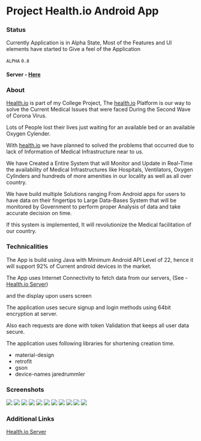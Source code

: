 # Project Health.io Android App

### Status

Currently Application is in Alpha State, Most of the Features and UI elements have started to Give a feel of the Application

`ALPHA` `0.8`

#### Server - [Here](https://github.com/srvraj311/health.io-API)

### About

[Health.io](http://health.io) is part of my College Project, The [health.io](http://health.io) Platform is our way to solve the Current Medical Issues that were faced During the Second Wave of Corona Virus.

Lots of People lost their lives just waiting for an available bed or an available Oxygen Cylender.

With [health.io](http://health.io) we have planned to solved the problems that occurred due to lack of Information of Medical Infrastructure near to us.

We have Created a Entire System that will Monitor and Update in Real-Time the availability of Medical Infrastructures like Hospitals, Ventilators, Oxygen Cylinders and hundreds of more amenities in our locality as well as all over country.

We have build multiple Solutions ranging From Android apps for users to have data on their fingertips to Large Data-Bases System that will be monitored by Government to perform proper Analysis of data and take accurate decision on time. 

If this system is implemented, It will revolutionize  the Medical facilitation of our country.

### Technicalities

The App is build using Java with Minimum Android API Level of 22, hence it will support 92% of Current android devices in the market.

The App uses Internet Connectivity to fetch data from our servers, (See - [Health.io Server](https://github.com/srvraj311/health.io-API)) 

and the display upon users screen

The application uses secure signup and login methods using 64bit encryption at server.

Also each requests are done with token Validation that keeps all user data secure.

The application uses following libraries for shortening creation time.

- material-design
- retrofit
- gson
- device-names jaredrummler

### Screenshots
![](https://res.cloudinary.com/dvmsk482x/image/upload/v1623705044/Screenshot_20210615_024038_cf87jl.png)
![](https://res.cloudinary.com/dvmsk482x/image/upload/v1623705057/Screenshot_20210615_024049_gpy2pb.png)
![](https://res.cloudinary.com/dvmsk482x/image/upload/v1623705072/Screenshot_20210615_024107_cyri5c.png)
![](https://res.cloudinary.com/dvmsk482x/image/upload/v1623704869/Screenshot_20210615_023737_ukmqxt.png)
![](https://res.cloudinary.com/dvmsk482x/image/upload/v1623704916/Screenshot_20210615_023830_xn7rdm.png)
![](https://res.cloudinary.com/dvmsk482x/image/upload/v1623705097/Screenshot_20210615_024132_hypgwf.png)
![](https://res.cloudinary.com/dvmsk482x/image/upload/v1623705116/Screenshot_20210615_024148_fq4tm8.png)
![](https://res.cloudinary.com/dvmsk482x/image/upload/v1623704990/Screenshot_20210615_023941_hqkcs1.png)
![](https://res.cloudinary.com/dvmsk482x/image/upload/v1623705006/Screenshot_20210615_024001_lhs1oz.png)
![](https://res.cloudinary.com/dvmsk482x/image/upload/v1623705010/Screenshot_20210615_024001_dwruu1.png)
![](https://res.cloudinary.com/dvmsk482x/image/upload/v1623705025/Screenshot_20210615_024019_czp9wh.png)

### Additional Links

[Health.io Server](https://github.com/srvraj311/health.io-API)
